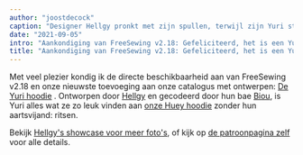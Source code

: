 ```yaml
---
author: "joostdecock"
caption: "Designer Hellgy pronkt met zijn spullen, terwijl zijn Yuri stroomt in een zomerbriesje"
date: "2021-09-05"
intro: "Aankondiging van FreeSewing v2.18: Gefeliciteerd, het is een Yuri"
title: "Aankondiging van FreeSewing v2.18: Gefeliciteerd, het is een Yuri"
---
```


Met veel plezier kondig ik de directe beschikbaarheid aan van FreeSewing v2.18 en onze nieuwste toevoeging aan onze catalogus met ontwerpen: [De Yuri hoodie](/designs/yuri/) . Ontworpen door [Hellgy](https://twitter.com/hellgy) en gecodeerd door hun bae [Biou](https://github.com/biou/), is Yuri alles wat ze zo leuk vinden aan [onze Huey hoodie](/designs/huey/) zonder hun aartsvijand: ritsen.

Bekijk [Hellgy's showcase voor meer foto's](/showcase/yuri-by-its-designer), of kijk op [de patroonpagina zelf](/designs/yuri/) voor alle details.

